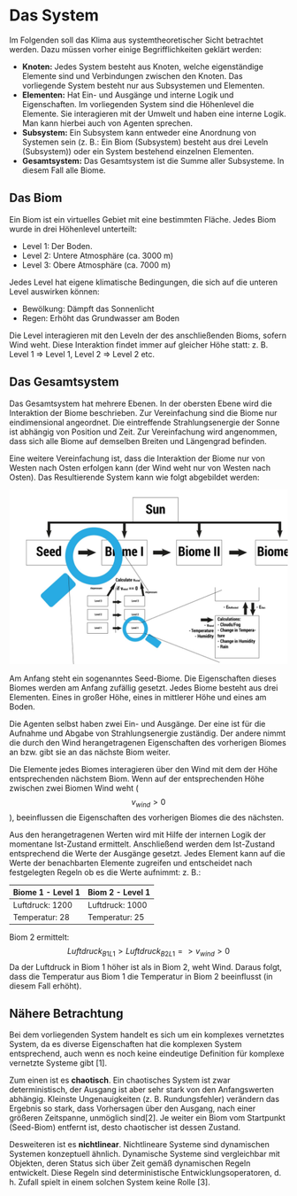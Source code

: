 # Das System

Im Folgenden soll das Klima aus systemtheoretischer Sicht betrachtet werden. Dazu müssen vorher einige Begrifflichkeiten geklärt werden:
* **Knoten:** Jedes System besteht aus Knoten, welche eigenständige Elemente sind und Verbindungen zwischen den Knoten. Das vorliegende System besteht nur aus Subsystemen und Elementen.
* **Elementen:** Hat Ein- und Ausgänge und interne Logik und Eigenschaften. Im vorliegenden System sind die Höhenlevel die Elemente. Sie interagieren mit der Umwelt und haben eine interne Logik. Man kann hierbei auch von Agenten sprechen.
* **Subsystem:** Ein Subsystem kann entweder eine Anordnung von Systemen sein (z. B.: Ein Biom (Subsystem) besteht aus drei Leveln (Subsystem)) oder ein System bestehend einzelnen Elementen.
* **Gesamtsystem:** Das Gesamtsystem ist die Summe aller Subsysteme. In diesem Fall alle Biome.


## Das Biom
Ein Biom ist ein virtuelles Gebiet mit eine bestimmten Fläche. Jedes Biom wurde in drei Höhenlevel unterteilt: 
- Level 1: Der Boden.
- Level 2: Untere Atmosphäre (ca. 3000 m)
- Level 3: Obere Atmosphäre (ca. 7000 m)

Jedes Level hat eigene klimatische Bedingungen, die sich auf die unteren Level auswirken können:
- Bewölkung: Dämpft das Sonnenlicht
- Regen: Erhöht das Grundwasser am Boden

Die Level interagieren mit den Leveln der des anschließenden Bioms, sofern Wind weht. Diese Interaktion findet immer auf gleicher Höhe statt: z. B. Level 1 => Level 1, Level 2 => Level 2 etc.

## Das Gesamtsystem
Das Gesamtsystem hat mehrere Ebenen. In der obersten Ebene wird die Interaktion der Biome beschrieben. Zur Vereinfachung sind die Biome nur eindimensional angeordnet.
Die eintreffende Strahlungsenergie der Sonne ist abhängig von Position und Zeit. Zur Vereinfachung wird angenommen, dass sich alle Biome auf demselben Breiten und Längengrad befinden.

Eine weitere Vereinfachung ist, dass die Interaktion der Biome nur von Westen nach Osten erfolgen kann (der Wind weht nur von Westen nach Osten).
Das Resultierende System kann wie folgt abgebildet werden:

![Das System abgebildet](system.jpg)

Am Anfang steht ein sogenanntes Seed-Biome. Die Eigenschaften dieses Biomes werden am Anfang zufällig gesetzt. 
Jedes Biome besteht aus drei Elementen. Eines in großer Höhe, eines in mittlerer Höhe und eines am Boden.

Die Agenten selbst haben zwei Ein- und Ausgänge. Der eine ist für die Aufnahme und Abgabe von Strahlungsenergie zuständig. Der andere nimmt die durch den Wind herangetragenen Eigenschaften des vorherigen Biomes an bzw. gibt sie an das nächste Biom weiter.

Die Elemente jedes Biomes interagieren über den Wind mit dem der Höhe entsprechenden nächstem Biom. Wenn auf der entsprechenden Höhe zwischen zwei Biomen Wind weht ($$v_{wind} > 0$$), beeinflussen die Eigenschaften des vorherigen Biomes die des nächsten.

Aus den herangetragenen Werten wird mit Hilfe der internen Logik der momentane Ist-Zustand ermittelt. Anschließend werden dem Ist-Zustand entsprechend die Werte der Ausgänge gesetzt.
Jedes Element kann auf die Werte der benachbarten Elemente zugreifen und entscheidet nach festgelegten Regeln ob es die Werte aufnimmt:
z. B.:

| Biome 1 - Level 1 | Biom 2 - Level 1 |
| -- | -- |
| Luftdruck: 1200 | Luftdruck: 1000 |
| Temperatur: 28 | Temperatur: 25  |

Biom 2 ermittelt:
$$Luftdruck_{B1L1}>Luftdruck_{B2L1} => v_{wind}>0$$
Da der Luftdruck in Biom 1 höher ist als in Biom 2, weht Wind. 
Daraus folgt, dass die Temperatur aus Biom 1 die Temperatur in Biom 2 beeinflusst (in diesem Fall erhöht).

## Nähere Betrachtung
Bei dem vorliegenden System handelt es sich um ein komplexes vernetztes System, da es diverse Eigenschaften hat die komplexen System entsprechend, auch wenn es noch keine eindeutige Definition für komplexe vernetzte Systeme gibt [1].

Zum einen ist es **chaotisch**. Ein chaotisches System ist zwar deterministisch, der Ausgang ist aber sehr stark von den Anfangswerten abhängig. Kleinste Ungenauigkeiten (z. B. Rundungsfehler) verändern das Ergebnis so stark, dass Vorhersagen über den Ausgang, nach einer größeren Zeitspanne, unmöglich sind[2]. Je weiter ein Biom vom Startpunkt (Seed-Biom) entfernt ist, desto chaotischer ist dessen Zustand.

Desweiteren ist es **nichtlinear**. Nichtlineare Systeme sind dynamischen Systemen konzeptuell ähnlich. Dynamische Systeme sind vergleichbar mit Objekten, deren Status sich über Zeit gemäß dynamischen Regeln entwickelt. Diese Regeln sind deterministische Entwicklungsoperatoren, d. h. Zufall spielt in einem solchen System keine Rolle [3].



